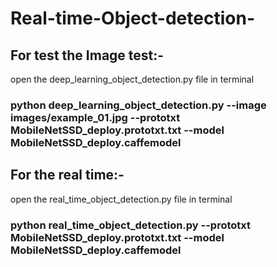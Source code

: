 # Real-time-Object-detection-

## For test the Image test:- 

open the deep_learning_object_detection.py file in terminal

### python deep_learning_object_detection.py --image images/example_01.jpg --prototxt MobileNetSSD_deploy.prototxt.txt --model MobileNetSSD_deploy.caffemodel




## For the real time:-

open the real_time_object_detection.py file in terminal

### python real_time_object_detection.py --prototxt MobileNetSSD_deploy.prototxt.txt --model MobileNetSSD_deploy.caffemodel
